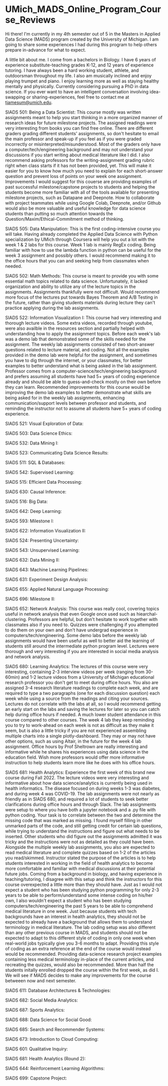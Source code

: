 # UMich_MADS_Online_Program_Course_Reviews

Hi there!  I'm currently in my 4th semester out of 5 in the Masters in Applied Data Science (MADS) program created by the University of Michigan.  I am going to share some experiences I had during this program to help others prepare in-advance for what to expect.

A little bit about me.  I come from a bachelors in Biology.  I have 6 years of experience substitute-teaching grades K-12, and 12 years of experience tutoring.  I have always been a hard working student, athlete, and outdoorsman throughout my life. I also am musically inclined and enjoy playing trumpet and piano. I enjoy learning more as well as staying healthy mentally and physically.  Currently considering pursuing a PhD in data science. If you ever want to have an intelligent conversation involving idea-swapping or sharing-experiences, feel free to contact me at tjamesum@umich.edu.

SIADS 501: Being a Data Scientist:
    This course mostly was written assignments meant to help you start thinking in a more organized manner of research ideas for future milestone projects.  The assigned readings were very interesting from books you can find free online.  There are different graders grading different students' assignments, so don't hesitate to email the main professor and speak-up if you feel as if you were graded incorrectly or misinterpreted/misunderstood. Most of the graders only have a computer/tech/engineering background and may not understand your discussions if you start writing about medical literature like I did.  I also recommend asking professors for the writing-assignment grading rubric right when class starts if it has not been provided, yet.  This will make it easier for you to know how much you need to explain for each short-answer question and prevent loss of points on your week one assignment.  Improvements I would suggest for this couerse are providing examples of past successful milestone/capstone projects to students and helping the students become more familiar with all of the tools available for presenting milestone projects, such as Datapane and Deepnote.  How to collaborate with project teammates while using Google Colab, Deepnote, and/or Github would also be more valuable and useful knowledge for data science students than putting so much attention towards the Question/Maxim/Ethical-Commitment method of thinking. 

SIADS 505: Data Manipulation:
    This is the first coding-intensive course you will take.  Having already completed the Applied Data Science with Python specialization by UMich through Coursera will help you out a lot with the week 1 & 2 labs for this course.  Week 1 lab is mainly RegEx coding.  Being familiar with how to use the lambda function in python can be useful for the week 3 assignment and possibly others.  I would recommend making it to the office hours that you can and seeking help from classmates when needed.

SIADS 502: Math Methods:
    This course is meant to provide you with some essential math topics related to data science.  Unfortunately, it lacked organization and ability to utilize any of the lecture topics in the assignments.  Assignments thankfully were not difficult.  Would recommend more focus of the lectures put towards Bayes Theorem and A/B Testing in the future, rather than giving students materials during lecture they can't practice applying during the lab assignments.
    
SIADS 522: Information Visualization I:
    This course had very interesting and thorough lecture videos.  Some extra videos, recorded through youtube, were also availble in the resources section and partially helped with understanding how to apply the assignment topics.  Before each week's lab was a demo lab that demonstrated some of the skills needed for the assignment.  The weekly lab assignments consisted of two short-answer questions related to lecture material, and coding.  Not all the examples provided in the demo lab were helpful for the assignment, and sometimes you have to dig through the internet, or your classmates, for better examples to better understand what is being asked in the lab assignment.  Professor comes from a computer-science/tech/engineering background and prefers assuming all students have had 5+ years of coding experience already and should be able to guess-and-check mostly on their own before they can learn.  Recommended improvements for this course would be improving the demo lab examples to better demonstrate what skills are being asked for in the weekly lab assignments, enhancing communication/support levels between professor and students, and reminding the instructor not to assume all students have 5+ years of coding experience.
    
SIADS 521: Visual Exploration of Data:

SIADS 503: Data Science Ethics:

SIADS 532: Data Mining I:

SIADS 523: Communicating Data Science Results:

SIADS 511: SQL & Databases:

SIADS 542: Supervised Learning:

SIADS 515: Efficient Data Processing:

SIADS 630: Causal Inference:

SIADS 516: Big Data:

SIADS 642: Deep Learning:

SIADS 593: Milestone I:

SIADS 622: Information Visualization II:

SIADS 524: Presenting Uncertainty:

SIADS 543: Unsupervised Learning:

SIADS 632: Data Mining II:

SIADS 643: Machine Learning Pipelines:

SIADS 631: Experiment Design Analysis:

SIADS 655: Applied Natural Language Processing:

SIADS 696: Milestone II:

SIADS 652: Network Analysis:
    This course was really cool, covering topics useful in network analysis that even Google once used such as hiearchal-clustering.  Professors are helpful, but don't hesitate to work together with classmates also if you need to.  Quizzes were challenging if you attempted to do them on your own and don't have undergrad experience in computers/tech/engineering.  Some demo labs before the weekly lab assignments would have been useful as well to better aid the learning of students still around the intermediate python program level.  Lectures were thorough and very interesting if you are interested in social media analysis and network analysis.    

SIADS 680: Learning Analytics:
    The lectures of this course were very interesting, containing 2-3 interview videos per week (ranging from 30-60min) and 1-2 lecture videos from a University of Michigan educational research professor you don't get to meet during office hours.  You also are assigned 3-4 research literature readings to complete each week, and are required to type a two paragraphs (one for each discussion question) each week while using a source from the readings and citing your sources. Lectures do not correlate with the labs at all, so I would recommend getting an early start on the labs and saving the lectures for later so you can catch help during office hours if needed.  A much lower student attendance in this course compared to other courses.  The week 4 lab they keep reminding you to try to work-ahead on each week is not as difficult as they make it seem, but is also a little tricky if you are not experienced assembling multiple charts into a single plotly-dashboard.  They may or may not have other options, such as using Altair, in the future for the week 4 lab assignment.  Office hours by Prof Sheltrown are really interesting and informative while he shares his experiences using data science in the education field.  Wish more professors would offer more informative instruction to help students learn more like he does with his office hours.
    
SIADS 681: Health Analytics:
    Experience the first week of this brand new course during Fall 2022.  The lecture videos were very interesting and informative about how data science/analytics is currently being used in health informatics.  The disease focused on during weeks 1-3 was diabetes, and during week 4 was COVID-19. The lab assignments were not nearly as friendly as in SIADS 680, and required a lot of students to seek better clarifications during office hours and through Slack.  The lab assignments were setup to where you have both a jupyter notebook and a .py file with python coding.  Your task is to correlate between the two and determine the missing code that was marked as missing.  I found myself filling in other unmarked parts of the code, and still getting credit for certain lab questions, while trying to understand the instructions and figure out what needs to be inserted.  Other students who did figure out the assignments admitted it was tricky and the instructions were not as detailed as they could have been.  Alongside the multiple weekly lab assignments, you also are expected to read medical literature and complete quizzes based on 1-2 of the articles you read/skimmed. Instructor stated the purpose of the articles is to help students interested in working in the field of health analytics to become more comfortable and familiar with medical discussions at their potential future jobs.  Coming from a background in biology, and having experience in teaching/tutoring, I disagree with this setup and think the instructors for this course overexpected a little more than they should have. Just as I would not expect a student who has been studying python programming for only 2-3 years to be able to perform/understand some intense coding on his/her own, I also wouldn't expect a student who has been studying computers/tech/engineering the past 5 years to be able to comprehend medical literature in one week. Just because students with tech backgrounds have an interest in health analytics, they should not be expected to already have a background that allows them to understand terminology in medical literature. The lab coding setup was also different than any other previous course in MADS, and students should not be expected to adapt to this different style of coding in only one week when real-world jobs typically give you 3-6 months to adapt. Providing this style of coding as an extra reference at the end of the course would instead would be recommended. Providing data-science research project examples containing less medical terminology in-place of the current articles, and recreating the quizzes, would also be recommended. More than half the students initally enrolled dropped the course within the first week, as did I.  We will see if MADS decides to make any improvements for the course betweeen now and next semester.

SIADS 611: Database Architectures & Technologies:

SIADS 682: Social Media Analytics:

SIADS 687: Sports Analytics:

SIADS 688: Data Science for Social Good:

SIADS 685: Search and Recommender Systems:

SIADS 673: Introduction to Cloud Computing:

SIADS 601: Qualitative Inquiry:

SIADS 681: Health Analytics (Round 2):

SIADS 644: Reinforcement Learning Algorithms:

SIADS 699: Capstone Project:


